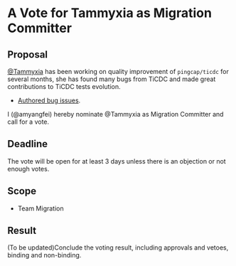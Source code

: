 # A Vote for Tammyxia as Migration Committer

## Proposal

[@Tammyxia](https://github.com/Tammyxia) has been working on quality improvement of `pingcap/ticdc` for several months, she has found many bugs from TiCDC and made great contributions to TiCDC tests evolution.

* [Authored bug issues](https://github.com/pingcap/ticdc/issues?q=is%3Aissue+author%3ATammyxia+label%3Atype%2Fbug+).


I (@amyangfei) hereby nominate @Tammyxia as Migration Committer and call for a vote.

## Deadline

The vote will be open for at least 3 days unless there is an objection or not enough votes.

## Scope

* Team Migration

## Result

(To be updated)Conclude the voting result, including approvals and vetoes, binding and non-binding.
